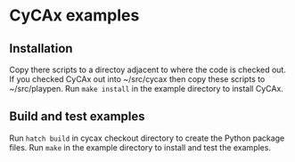 # CyCAx examples

## Installation
Copy there scripts to a directoy adjacent to where the code is checked out.
If you checked CyCAx out into ~/src/cycax then copy these scripts to ~/src/playpen.
Run `make install` in the example directory to install CyCAx.

## Build and test examples
Run `hatch build` in cycax checkout directory to create the Python package files.
Run `make` in the example directory to install and test the examples.
